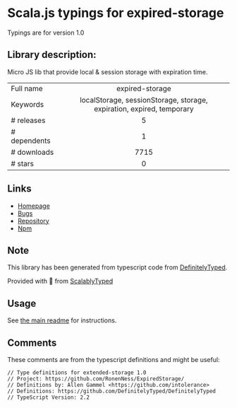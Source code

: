 
# Scala.js typings for expired-storage

Typings are for version 1.0

## Library description:
Micro JS lib that provide local & session storage with expiration time.

|                    |                 |
| ------------------ | :-------------: |
| Full name          | expired-storage |
| Keywords           | localStorage, sessionStorage, storage, expiration, expired, temporary |
| # releases         | 5 |
| # dependents       | 1 |
| # downloads        | 7715 |
| # stars            | 0 |

## Links
- [Homepage](https://github.com/RonenNess/ExpiredStorage/)
- [Bugs](https://github.com/RonenNess/ExpiredStorage/issues)
- [Repository](https://github.com/RonenNess/ExpiredStorage)
- [Npm](https://www.npmjs.com/package/expired-storage)
    


## Note
This library has been generated from typescript code from [DefinitelyTyped](https://definitelytyped.org).

Provided with :purple_heart: from [ScalablyTyped](https://github.com/oyvindberg/ScalablyTyped)

## Usage
See [the main readme](../../readme.md) for instructions.

## Comments

These comments are from the typescript definitions and might be useful:
```
// Type definitions for extended-storage 1.0
// Project: https://github.com/RonenNess/ExpiredStorage/
// Definitions by: Allen Gammel <https://github.com/intolerance>
// Definitions: https://github.com/DefinitelyTyped/DefinitelyTyped
// TypeScript Version: 2.2

```

